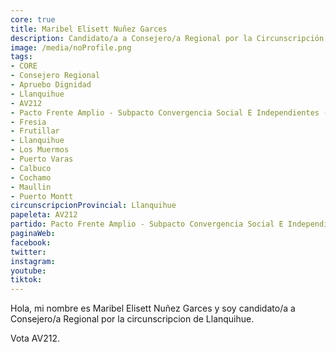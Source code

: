 ```yaml
---
core: true
title: Maribel Elisett Nuñez Garces
description: Candidato/a a Consejero/a Regional por la Circunscripción de Llanquihue
image: /media/noProfile.png
tags:
- CORE
- Consejero Regional
- Apruebo Dignidad
- Llanquihue
- AV212
- Pacto Frente Amplio - Subpacto Convergencia Social E Independientes - Independientes
- Fresia
- Frutillar
- Llanquihue
- Los Muermos
- Puerto Varas
- Calbuco
- Cochamo
- Maullin
- Puerto Montt
circunscripcionProvincial: Llanquihue
papeleta: AV212
partido: Pacto Frente Amplio - Subpacto Convergencia Social E Independientes - Independientes
paginaWeb:
facebook:
twitter:
instagram:
youtube:
tiktok:
---
```

Hola, mi nombre es Maribel Elisett Nuñez Garces y soy candidato/a a Consejero/a Regional por la circunscripcion de Llanquihue.

Vota AV212.